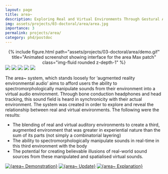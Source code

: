 ```yaml
---
layout: page
title: area~
description: Exploring Real and Virtual Environments Through Gestural Ambisonics and Audio Augmented Reality (2020)
img: assets/projects/03-doctoral/area/area.jpg
importance: 3
permalink: projects/area/
category: phd/postdoc
---
```



<div class="row">
    <div class="col-sm mt-1 mt-md-0" align="center">
        {% include figure.html path="assets/projects/03-doctoral/area/demo.gif" title="Animated screenshot showing interface for the area Max patch" class="img-fluid rounded z-depth-1" %}
    </div>
</div>
<div class="caption">
    <a href="https://support.apple.com/macos"><img src="https://img.shields.io/badge/Platform-Mac-yellow?style=flat-square&logo=apple"></a>
    <a href="https://cycling74.com/products/max"><img src="https://img.shields.io/badge/Environment-Max-orange?style=flat-square&logo=max&logoColor=white"></a>
    <a href="https://doi.org/10.21428/66f840a4.b74711a8"><img src="https://img.shields.io/badge/Publication-SonicScope-green?style=flat-square&logo=readthedocs&logoColor=white"></a>
    <a href="https://github.com/sambilbow/area/wiki"><img src="https://img.shields.io/badge/Guide-Wiki-red?style=flat-square&logo=todoist&logoColor=white"></a>
    <a href="https://github.com/sambilbow/area/"><img src="https://img.shields.io/badge/Code-GitHub-blue?style=flat-square&logo=github&logoColor=white"></a>
</div>

The area~ system, which stands loosely for ‘augmented reality environmental audio’ aims to afford users the ability to spectromorphologically manipulate sounds from their environment into a virtual audio environment. Through bone conduction headphones and head tracking, this sound field is heard in synchronicity with their actual environment. The system was created in order to explore and reveal the relationship between real and virtual environments. The following were the results:

- The blending of real and virtual auditory environments to create a third, augmented environment that was greater in experiential nature than the sum of its parts (not simply a combinatorial layering)
- The ability to spectromorphologically manipulate sounds in real-time in this third environment with the body
- The potential for creating believable illusions of real-world sound sources from these manipulated and spatialised virtual sounds.



[![{area~ Demonstration}](https://ytcards.demolab.com/?id=SPd-f2EXuIQ&title=area~+Demonstration&lang=en&timestamp=1594834740&background_color=%230d1117&title_color=%23ffffff&stats_color=%23dedede&width=250&duration=157 "area~ Demonstration")](https://www.youtube.com/watch?v=SPd-f2EXuIQ)
[![{area~ Update}](https://ytcards.demolab.com/?id=rhtrAERxFQQ&title=area~+Update&lang=en&timestamp=1589564340&background_color=%230d1117&title_color=%23ffffff&stats_color=%23dedede&width=250&duration=249 "area~ Update")](https://www.youtube.com/watch?v=rhtrAERxFQQ)
[![{area~ Explanation}](https://ytcards.demolab.com/?id=iZRcBhC13_4&title=area~+Explanation&lang=en&timestamp=1584293940&background_color=%230d1117&title_color=%23ffffff&stats_color=%23dedede&width=250&duration=289 "area~ Explanation")](https://www.youtube.com/watch?v=iZRcBhC13_4)


<!-- 
### Citation
Bilbow, S. (2021). The area~ System: Exploring Real and Virtual Environments Through Gestural Ambisonics and Audio Augmented Reality. Sonic Scope: New Approaches to Audiovisual Culture. https://doi.org/10.21428/66f840a4.b74711a8

or [with BibTeX](citation.bib) -->
